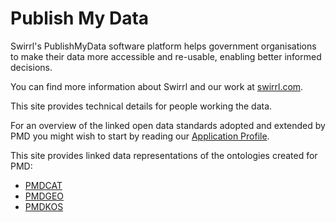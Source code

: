# Publish My Data

Swirrl's PublishMyData software platform helps government organisations to make their data more accessible and re-usable, enabling better informed decisions.

You can find more information about Swirrl and our work at [swirrl.com](https://www.swirrl.com/).

This site provides technical details for people working the data.

For an overview of the linked open data standards adopted and extended by PMD you might wish to start by reading our [Application Profile](https://swirrl.github.io/PMD-AP/index.html).

This site provides linked data representations of the ontologies created for PMD:

- [PMDCAT](./pmdcat)
- [PMDGEO](./def/pmdgeo)
- [PMDKOS](./def/pmdkos)